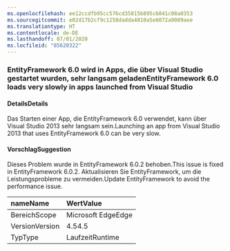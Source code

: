 ```yaml
---
ms.openlocfilehash: ee12ccdfb95cc576cd35815b895c6041c08a0353
ms.sourcegitcommit: e02d17b2cf9c1258dadda4810a5e6072a0089aee
ms.translationtype: HT
ms.contentlocale: de-DE
ms.lasthandoff: 07/01/2020
ms.locfileid: "85620322"
---
```

### <a name="entityframework-60-loads-very-slowly-in-apps-launched-from-visual-studio"></a><span data-ttu-id="b78ef-101">EntityFramework 6.0 wird in Apps, die über Visual Studio gestartet wurden, sehr langsam geladen</span><span class="sxs-lookup"><span data-stu-id="b78ef-101">EntityFramework 6.0 loads very slowly in apps launched from Visual Studio</span></span>

#### <a name="details"></a><span data-ttu-id="b78ef-102">Details</span><span class="sxs-lookup"><span data-stu-id="b78ef-102">Details</span></span>

<span data-ttu-id="b78ef-103">Das Starten einer App, die EntityFramework 6.0 verwendet, kann über Visual Studio 2013 sehr langsam sein.</span><span class="sxs-lookup"><span data-stu-id="b78ef-103">Launching an app from Visual Studio 2013 that uses EntityFramework 6.0 can be very slow.</span></span>

#### <a name="suggestion"></a><span data-ttu-id="b78ef-104">Vorschlag</span><span class="sxs-lookup"><span data-stu-id="b78ef-104">Suggestion</span></span>

<span data-ttu-id="b78ef-105">Dieses Problem wurde in EntityFramework 6.0.2 behoben.</span><span class="sxs-lookup"><span data-stu-id="b78ef-105">This issue is fixed in EntityFramework 6.0.2.</span></span> <span data-ttu-id="b78ef-106">Aktualisieren Sie EntityFramework, um die Leistungsprobleme zu vermeiden.</span><span class="sxs-lookup"><span data-stu-id="b78ef-106">Update EntityFramework to avoid the performance issue.</span></span>

| <span data-ttu-id="b78ef-107">name</span><span class="sxs-lookup"><span data-stu-id="b78ef-107">Name</span></span>    | <span data-ttu-id="b78ef-108">Wert</span><span class="sxs-lookup"><span data-stu-id="b78ef-108">Value</span></span>       |
|:--------|:------------|
| <span data-ttu-id="b78ef-109">Bereich</span><span class="sxs-lookup"><span data-stu-id="b78ef-109">Scope</span></span>   |<span data-ttu-id="b78ef-110">Microsoft Edge</span><span class="sxs-lookup"><span data-stu-id="b78ef-110">Edge</span></span>|
|<span data-ttu-id="b78ef-111">Version</span><span class="sxs-lookup"><span data-stu-id="b78ef-111">Version</span></span>|<span data-ttu-id="b78ef-112">4.5</span><span class="sxs-lookup"><span data-stu-id="b78ef-112">4.5</span></span>|
|<span data-ttu-id="b78ef-113">Typ</span><span class="sxs-lookup"><span data-stu-id="b78ef-113">Type</span></span>|<span data-ttu-id="b78ef-114">Laufzeit</span><span class="sxs-lookup"><span data-stu-id="b78ef-114">Runtime</span></span>|
